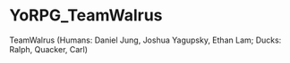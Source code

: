 # YoRPG_TeamWalrus
TeamWalrus (Humans: Daniel Jung, Joshua Yagupsky, Ethan Lam; Ducks: Ralph, Quacker, Carl)
